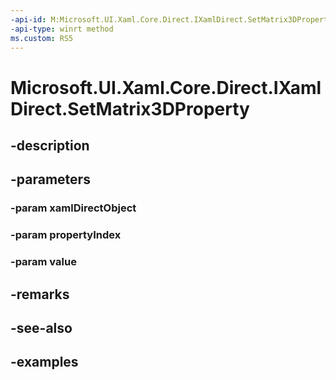 ```yaml
---
-api-id: M:Microsoft.UI.Xaml.Core.Direct.IXamlDirect.SetMatrix3DProperty(Microsoft.UI.Xaml.Core.Direct.XamlDirectObject,Microsoft.UI.Xaml.Core.Direct.XamlPropertyIndex,Windows.UI.Xaml.Media.Media3D.Matrix3D)
-api-type: winrt method
ms.custom: RS5
---
```


<!-- Method syntax.
public void IXamlDirect.SetMatrix3DProperty(XamlDirectObject xamlDirectObject, XamlPropertyIndex propertyIndex, Matrix3D value)
-->

# Microsoft.UI.Xaml.Core.Direct.IXamlDirect.SetMatrix3DProperty

## -description

## -parameters
### -param xamlDirectObject

### -param propertyIndex

### -param value

## -remarks

## -see-also

## -examples

